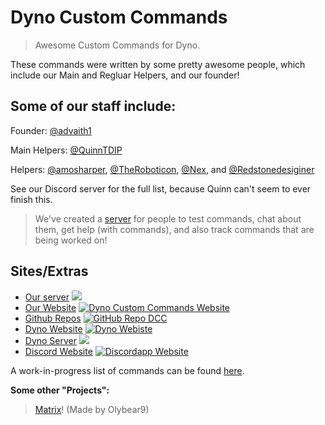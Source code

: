 # Dyno Custom Commands

> Awesome Custom Commands for Dyno.

These commands were written by some pretty awesome people, which include our Main and Regluar Helpers, and our founder!

## Some of our staff include:
Founder: [@advaith1](https://github.com/advaith1)

Main Helpers: [@QuinnTDIP](https://github.com/quinntdip)

Helpers: [@amosharper](https://github.com/amosharper), [@TheRoboticon](https://github.com/TheRoboticon), [@Nex](https://github.com/NexyBoy), and [@Redstonedesiginer](https://github.com/redstonedesigner)

See our Discord server for the full list, because Quinn can't seem to ever finish this.  
> We've created a [server](https://discord.gg/D3K3Fqz) for people to test commands, chat about them, get help (with commands), and also track commands that are being worked on!  

## Sites/Extras
* [Our server](https://discord.gg/D3K3Fqz) [<img src="https://discordapp.com/api/guilds/333058206198661132/widget.png">](https://discord.gg/D3K3Fqz)
* [Our Website](https://dynocc.tk) [![Dyno Custom Commands Website](https://img.shields.io/badge/Website-DCC-337fd5.svg)](https://dynocc.tk)
* [Github Repos](https://github.com/DynoCC) [![GitHub Repo DCC](https://img.shields.io/badge/GitHub-DCC-337fd5.svg)](https://github.com/DynoCC)
* [Dyno Website](https://dynobot.net) [![Dyno Webiste](https://img.shields.io/badge/Website-Dyno-337fd5.svg)](https://dynobot.net)
* [Dyno Server](https://discord.gg/dyno) [<img src="https://discordapp.com/api/guilds/203039963636301824/widget.png">](https://discord.gg/dyno)
* [Discord Website](https://discordapp.com) [![Discordapp Website](https://img.shields.io/badge/Website-Discordapp-7289da.svg)](https://discordapp.com)

A work-in-progress list of commands can be found [here](https://dynocc.tk/Command%20List).

**Some other "Projects":**
> [Matrix](https://dynocc.tk/bored)! (Made by Olybear9)
